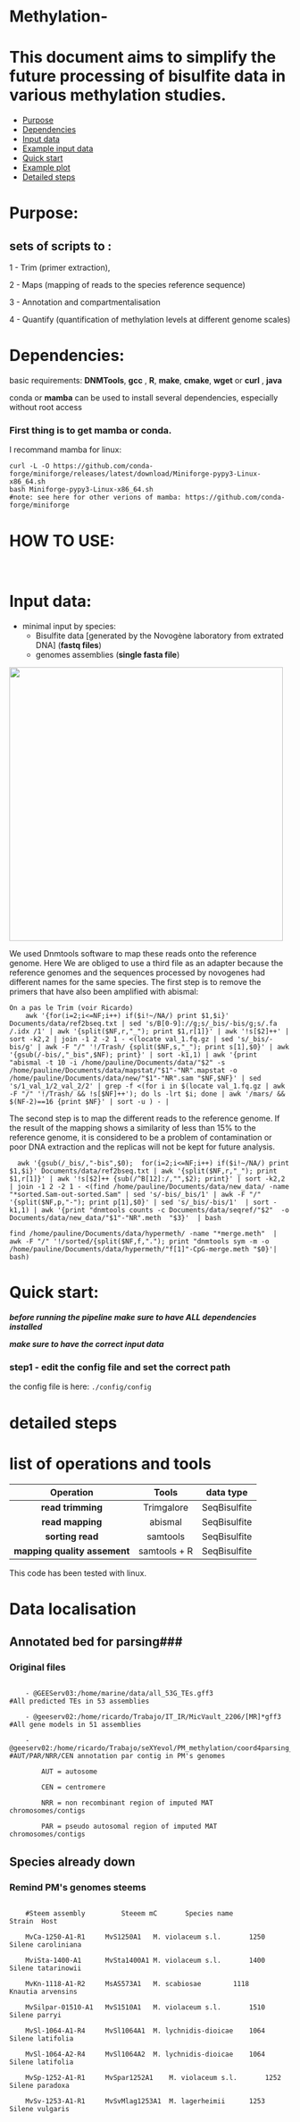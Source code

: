 # Methylation-
This document aims to simplify the future processing of bisulfite data in various methylation studies. 
====================================================================================

   * [Purpose](#purpose)
   * [Dependencies](#dependencies)
   * [Input data](#input-data)
   * [Example input data](#example-input-data)
   * [Quick start](#quick-start)
   * [Example plot](#example-plot)
   * [Detailed steps](#detailed-steps)


# Purpose:
##  sets of scripts to : 
 1 - Trim (primer extraction), 

 2 - Maps (mapping of reads to the species reference sequence) 

 3 - Annotation and compartmentalisation  

 4 - Quantify (quantification of methylation levels at different genome scales) 





# Dependencies: 

basic requirements: **DNMTools**, **gcc** , **R**, **make**, **cmake**, **wget** or **curl** , **java** 

conda or **mamba** can be used to install several dependencies, especially without root access 

### First thing is to get mamba or conda. 

I recommand mamba for linux: 

```
curl -L -O https://github.com/conda-forge/miniforge/releases/latest/download/Miniforge-pypy3-Linux-x86_64.sh
bash Miniforge-pypy3-Linux-x86_64.sh
#note: see here for other verions of mamba: https://github.com/conda-forge/miniforge
```


# HOW TO USE:   

 
# Input data: 


* minimal input by species:
	* Bisulfite data [generated by the Novogène laboratory from extrated DNA] (**fastq files**) 
    * genomes assemblies (**single fasta file**)
 
 <img src="https://raw.githubusercontent.com/PaulineMichelZoe/Methylation-/main/Biseq-novogene.jpg" width="490" height="490">


We used Dnmtools software to map these reads onto the reference genome. Here We are obliged to use a third file as an adapter because the reference genomes and the sequences processed by novogenes had different names for the same species. The first step is to remove the primers that have also been amplified with abismal:
```
On a pas le Trim (voir Ricardo)
    awk '{for(i=2;i<=NF;i++) if($i!~/NA/) print $1,$i}' Documents/data/ref2bseq.txt | sed 's/B[0-9]://g;s/_bis/-bis/g;s/.fa /.idx /1' | awk '{split($NF,r,"_"); print $1,r[1]}' | awk '!s[$2]++' | sort -k2,2 | join -1 2 -2 1 - <(locate val_1.fq.gz | sed 's/_bis/-bis/g' | awk -F "/" '!/Trash/ {split($NF,s,"_"); print s[1],$0}' | awk '{gsub(/-bis/,"_bis",$NF); print}' | sort -k1,1) | awk '{print "abismal -t 10 -i /home/pauline/Documents/data/"$2" -s /home/pauline/Documents/data/mapstat/"$1"-"NR".mapstat -o /home/pauline/Documents/data/new/"$1"-"NR".sam "$NF,$NF}' | sed 's/1_val_1/2_val_2/2' | grep -f <(for i in $(locate val_1.fq.gz | awk -F "/" '!/Trash/ && !s[$NF]++'); do ls -lrt $i; done | awk '/mars/ && $(NF-2)==16 {print $NF}' | sort -u ) - |
```
The second step is to map the different reads to the reference genome. If the result of the mapping shows a similarity of less than 15% to the reference genome, it is considered to be a problem of contamination or poor DNA extraction and the replicas will not be kept for future analysis. 
```  
  awk '{gsub(/_bis/,"-bis",$0);  for(i=2;i<=NF;i++) if($i!~/NA/) print $1,$i}' Documents/data/ref2bseq.txt | awk '{split($NF,r,"_"); print $1,r[1]}' | awk '!s[$2]++ {sub(/^B[12]:/,"",$2); print}' | sort -k2,2 | join -1 2 -2 1 - <(find /home/pauline/Documents/data/new_data/ -name "*sorted.Sam-out-sorted.Sam" | sed 's/-bis/_bis/1' | awk -F "/" '{split($NF,p,"-"); print p[1],$0}' | sed 's/_bis/-bis/1'  | sort -k1,1) | awk '{print "dnmtools counts -c Documents/data/seqref/"$2"  -o Documents/data/new_data/"$1"-"NR".meth  "$3}'  | bash 
``` 
 ``` 
 find /home/pauline/Documents/data/hypermeth/ -name "*merge.meth"  | awk -F "/" '!/sorted/{split($NF,f,"."); print "dnmtools sym -m -o  /home/pauline/Documents/data/hypermeth/"f[1]"-CpG-merge.meth "$0}'| bash)
 ```



# Quick start:

***before running the pipeline make sure to have ALL dependencies installed***

***make sure to have the correct input data***

### step1 - edit the config file and set the correct path 

the config file is here: `./config/config`





# detailed steps  


# list of operations and tools


| __Operation__                     |  __Tools__                         |  __data type__  | 
|:---------------------------------:|:------------------------------:|:-----------:| 
| __read trimming__                |  Trimgalore                   | SeqBisulfite         | 
| __read mapping__                 |  abismal                    | SeqBisulfite          | 
| __sorting read__                 |  samtools                      | SeqBisulfite        |
| __mapping quality assement__     |  samtools + R                  | SeqBisulfite       |




This code has been tested with linux. 

# Data localisation 

## Annotated bed for parsing###

### Original files
```

    - @GEEServ03:/home/marine/data/all_53G_TEs.gff3                 #All predicted TEs in 53 assemblies

    - @geeserv02:/home/ricardo/Trabajo/IT_IR/MicVault_2206/[MR]*gff3        #All gene models in 51 assemblies 

    - @geeserv02:/home/ricardo/Trabajo/seXYevol/PM_methylation/coord4parsing_v2.txt #AUT/PAR/NRR/CEN annotation par contig in PM's genomes 

        AUT = autosome

        CEN = centromere

        NRR = non recombinant region of imputed MAT chromosomes/contigs

        PAR = pseudo autosomal region of imputed MAT chromosomes/contigs
```
 
## Species already down

### Remind PM's genomes steems
```

    #Steem assembly         Steeem mC       Species name            Strain  Host

    MvCa-1250-A1-R1     MvS1250A1   M. violaceum s.l.       1250    Silene caroliniana

    MviSta-1400-A1      MvSta1400A1 M. violaceum s.l.       1400    Silene tatarinowii

    MvKn-1118-A1-R2     MsAS573A1   M. scabiosae        1118    Knautia arvensins

    MvSilpar-01510-A1   MvS1510A1   M. violaceum s.l.       1510    Silene parryi

    MvSl-1064-A1-R4     MvSl1064A1  M. lychnidis-dioicae    1064    Silene latifolia

    MvSl-1064-A2-R4     MvSl1064A2  M. lychnidis-dioicae    1064    Silene latifolia

    MvSp-1252-A1-R1     MvSpar1252A1    M. violaceum s.l.       1252    Silene paradoxa

    MvSv-1253-A1-R1     MvSvMlag1253A1  M. lagerheimii      1253    Silene vulgaris

```





